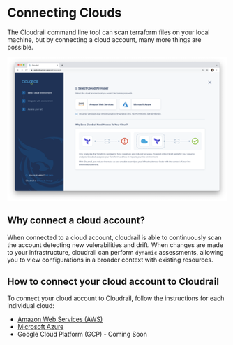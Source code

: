 # Connecting Clouds
The Cloudrail command line tool can scan terraform files on your local machine, but by connecting a cloud account, many more things are possible.

![Connecting Clouds Screenshot](../_media/screenshots/connect_cloud.png)

## Why connect a cloud account?
When connected to a cloud account, cloudrail is able to continuously scan the account detecting new vulerabilities and drift. When changes are made to your infrastructure, cloudrail can perform `dynamic` assessments, allowing you to view configurations in a broader context with existing resources.


## How to connect your cloud account to Cloudrail
To connect your cloud account to Cloudrail, follow the instructions for each individual cloud:

- [Amazon Web Services (AWS)](getting-started/connecting-aws.md)
- [Microsoft Azure](getting-started/connecting-azure.md)
- Google Cloud Platform (GCP) - Coming Soon
